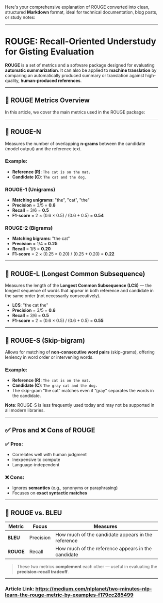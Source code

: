 Here's your comprehensive explanation of ROUGE converted into clean, structured **Markdown** format, ideal for technical documentation, blog posts, or study notes:

---

# ROUGE: Recall-Oriented Understudy for Gisting Evaluation

**ROUGE** is a set of metrics and a software package designed for evaluating **automatic summarization**. It can also be applied to **machine translation** by comparing an automatically produced summary or translation against high-quality, **human-produced references**.

---

## 📏 ROUGE Metrics Overview

In this article, we cover the main metrics used in the ROUGE package:

---

## 🔹 ROUGE-N

Measures the number of overlapping **n-grams** between the candidate (model output) and the reference text.

### Example:

* **Reference (R)**: `The cat is on the mat.`
* **Candidate (C)**: `The cat and the dog.`

### ROUGE-1 (Unigrams)

* **Matching unigrams**: "the", "cat", "the"
* **Precision** = 3/5 = **0.6**
* **Recall** = 3/6 = **0.5**
* **F1-score** = 2 × (0.6 × 0.5) / (0.6 + 0.5) = **0.54**

### ROUGE-2 (Bigrams)

* **Matching bigrams**: "the cat"
* **Precision** = 1/4 = **0.25**
* **Recall** = 1/5 = **0.20**
* **F1-score** = 2 × (0.25 × 0.20) / (0.25 + 0.20) = **0.22**

---

## 🔹 ROUGE-L (Longest Common Subsequence)

Measures the length of the **Longest Common Subsequence (LCS)** — the longest sequence of words that appear in both reference and candidate in the same order (not necessarily consecutively).

* **LCS**: "the cat the"
* **Precision** = 3/5 = **0.6**
* **Recall** = 3/6 = **0.5**
* **F1-score** = 2 × (0.6 × 0.5) / (0.6 + 0.5) = **0.55**

---

## 🔹 ROUGE-S (Skip-bigram)

Allows for matching of **non-consecutive word pairs** (skip-grams), offering leniency in word order or intervening words.

### Example:

* **Reference (R)**: `The cat is on the mat.`
* **Candidate (C)**: `The gray cat and the dog.`
* The skip-gram “the cat” matches even if “gray” separates the words in the candidate.

**Note**: ROUGE-S is less frequently used today and may not be supported in all modern libraries.

---

## ✅ Pros and ❌ Cons of ROUGE

### ✅ Pros:

* Correlates well with human judgment
* Inexpensive to compute
* Language-independent

### ❌ Cons:

* Ignores **semantics** (e.g., synonyms or paraphrasing)
* Focuses on **exact syntactic matches**

---

## 🔄 ROUGE vs. BLEU

| Metric    | Focus     | Measures                                           |
| --------- | --------- | -------------------------------------------------- |
| **BLEU**  | Precision | How much of the candidate appears in the reference |
| **ROUGE** | Recall    | How much of the reference appears in the candidate |

> These two metrics **complement** each other — useful in evaluating the **precision-recall tradeoff**.

---

### Article Link: https://medium.com/nlplanet/two-minutes-nlp-learn-the-rouge-metric-by-examples-f179cc285499

